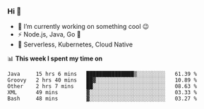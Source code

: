 ### Hi 👋

<!--
**nodejh/nodejh** is a ✨ _special_ ✨ repository because its `README.md` (this file) appears on your GitHub profile.

Here are some ideas to get you started:

- 🔭 I’m currently working on ...
- 🌱 I’m currently learning ...
- 👯 I’m looking to collaborate on ...
- 🤔 I’m looking for help with ...
- 💬 Ask me about ...
- 📫 How to reach me: ...
- 😄 Pronouns: ...
- ⚡ Fun fact: ...
-->

- 🔭 I’m currently working on something cool :wink:
- ⚡ Node.js, Java, Go :thought_balloon:
- 🤖 Serverless, Kubernetes, Cloud Native

📊 **This week I spent my time on**

<!--START_SECTION:waka-->
```text
Java     15 hrs 6 mins   ███████████████▒░░░░░░░░░   61.39 % 
Groovy   2 hrs 40 mins   ██▓░░░░░░░░░░░░░░░░░░░░░░   10.89 % 
Other    2 hrs 7 mins    ██░░░░░░░░░░░░░░░░░░░░░░░   08.63 % 
XML      49 mins         ▓░░░░░░░░░░░░░░░░░░░░░░░░   03.33 % 
Bash     48 mins         ▓░░░░░░░░░░░░░░░░░░░░░░░░   03.27 % 
```
<!--END_SECTION:waka-->


<!--
:traffic_light: **Visitors**

![visitors](https://visitor-badge.glitch.me/badge?page_id=nodejh.nodejh)
-->
